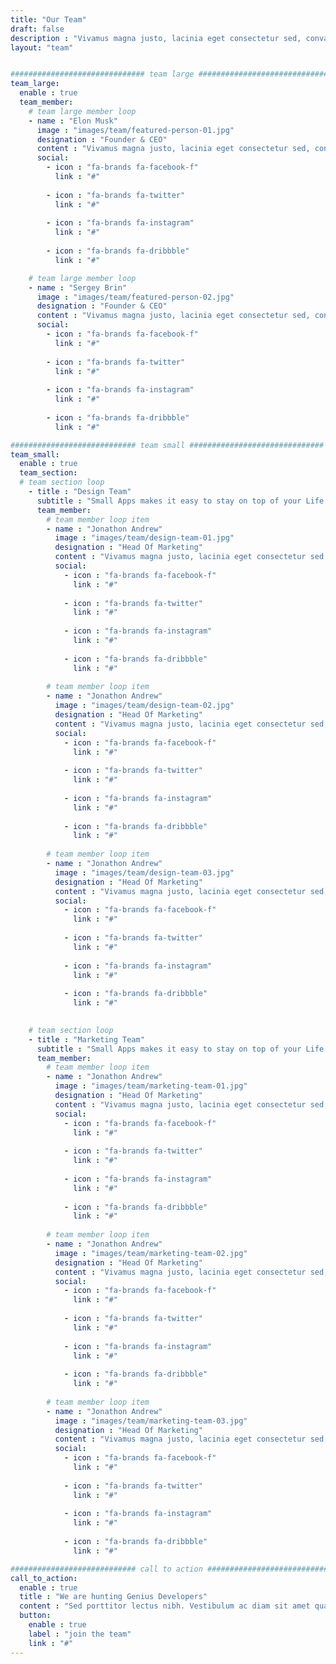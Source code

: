```yaml
---
title: "Our Team"
draft: false
description : "Vivamus magna justo, lacinia eget consectetur sed, convallis at tellus. Vivamus magna justo, lacinia eget consectetur sed, convallis at tellus. Cras ultricies ligula sed magna dictum porta."
layout: "team"


############################## team large ###############################
team_large:
  enable : true
  team_member:
    # team large member loop
    - name : "Elon Musk"
      image : "images/team/featured-person-01.jpg"
      designation : "Founder & CEO"
      content : "Vivamus magna justo, lacinia eget consectetur sed, convallis at tellus. Vestibulum ac diam sit amet quam vehicula elementum sed sit amet dui. Vivamus suscipit tortor eget felis porttitor volutpat. Sed porttitor lectus nibh. Vestibulum ante ipsum primis in faucibus orci luctus et ultrices posuere cubilia Curae; Donec velit neque, auctor sit amet aliquam vel, ullamcorper sit amet ligula. Proin eget tortor risus. Nulla porttitor accumsan tincidunt."
      social:
        - icon : "fa-brands fa-facebook-f"
          link : "#"
          
        - icon : "fa-brands fa-twitter"
          link : "#"
          
        - icon : "fa-brands fa-instagram"
          link : "#"
          
        - icon : "fa-brands fa-dribbble"
          link : "#"

    # team large member loop
    - name : "Sergey Brin"
      image : "images/team/featured-person-02.jpg"
      designation : "Founder & CEO"
      content : "Vivamus magna justo, lacinia eget consectetur sed, convallis at tellus. Vestibulum ac diam sit amet quam vehicula elementum sed sit amet dui. Vivamus suscipit tortor eget felis porttitor volutpat. Sed porttitor lectus nibh. Vestibulum ante ipsum primis in faucibus orci luctus et ultrices posuere cubilia Curae; Donec velit neque, auctor sit amet aliquam vel, ullamcorper sit amet ligula. Proin eget tortor risus. Nulla porttitor accumsan tincidunt."
      social:
        - icon : "fa-brands fa-facebook-f"
          link : "#"
          
        - icon : "fa-brands fa-twitter"
          link : "#"
          
        - icon : "fa-brands fa-instagram"
          link : "#"
          
        - icon : "fa-brands fa-dribbble"
          link : "#"

############################ team small ##############################
team_small:
  enable : true
  team_section:
  # team section loop
    - title : "Design Team"
      subtitle : "Small Apps makes it easy to stay on top of your Life Style. No late tasks. No gimmicks."
      team_member:
        # team member loop item
        - name : "Jonathon Andrew"
          image : "images/team/design-team-01.jpg"
          designation : "Head Of Marketing"
          content : "Vivamus magna justo, lacinia eget consectetur sed, convallis at tellus. Vestibulum ac diam sit amet quam vehicula elementum sed sit amet dui. Vivamus suscipit tortor eget felis porttitor volutpat."
          social:
            - icon : "fa-brands fa-facebook-f"
              link : "#"
              
            - icon : "fa-brands fa-twitter"
              link : "#"
              
            - icon : "fa-brands fa-instagram"
              link : "#"
              
            - icon : "fa-brands fa-dribbble"
              link : "#"
              
        # team member loop item
        - name : "Jonathon Andrew"
          image : "images/team/design-team-02.jpg"
          designation : "Head Of Marketing"
          content : "Vivamus magna justo, lacinia eget consectetur sed, convallis at tellus. Vestibulum ac diam sit amet quam vehicula elementum sed sit amet dui. Vivamus suscipit tortor eget felis porttitor volutpat."
          social:
            - icon : "fa-brands fa-facebook-f"
              link : "#"
              
            - icon : "fa-brands fa-twitter"
              link : "#"
              
            - icon : "fa-brands fa-instagram"
              link : "#"
              
            - icon : "fa-brands fa-dribbble"
              link : "#"
              
        # team member loop item
        - name : "Jonathon Andrew"
          image : "images/team/design-team-03.jpg"
          designation : "Head Of Marketing"
          content : "Vivamus magna justo, lacinia eget consectetur sed, convallis at tellus. Vestibulum ac diam sit amet quam vehicula elementum sed sit amet dui. Vivamus suscipit tortor eget felis porttitor volutpat."
          social:
            - icon : "fa-brands fa-facebook-f"
              link : "#"
              
            - icon : "fa-brands fa-twitter"
              link : "#"
              
            - icon : "fa-brands fa-instagram"
              link : "#"
              
            - icon : "fa-brands fa-dribbble"
              link : "#"
              

    # team section loop
    - title : "Marketing Team"
      subtitle : "Small Apps makes it easy to stay on top of your Life Style. No late tasks. No gimmicks."
      team_member:
        # team member loop item
        - name : "Jonathon Andrew"
          image : "images/team/marketing-team-01.jpg"
          designation : "Head Of Marketing"
          content : "Vivamus magna justo, lacinia eget consectetur sed, convallis at tellus. Vestibulum ac diam sit amet quam vehicula elementum sed sit amet dui. Vivamus suscipit tortor eget felis porttitor volutpat."
          social:
            - icon : "fa-brands fa-facebook-f"
              link : "#"
              
            - icon : "fa-brands fa-twitter"
              link : "#"
              
            - icon : "fa-brands fa-instagram"
              link : "#"
              
            - icon : "fa-brands fa-dribbble"
              link : "#"
              
        # team member loop item
        - name : "Jonathon Andrew"
          image : "images/team/marketing-team-02.jpg"
          designation : "Head Of Marketing"
          content : "Vivamus magna justo, lacinia eget consectetur sed, convallis at tellus. Vestibulum ac diam sit amet quam vehicula elementum sed sit amet dui. Vivamus suscipit tortor eget felis porttitor volutpat."
          social:
            - icon : "fa-brands fa-facebook-f"
              link : "#"
              
            - icon : "fa-brands fa-twitter"
              link : "#"
              
            - icon : "fa-brands fa-instagram"
              link : "#"
              
            - icon : "fa-brands fa-dribbble"
              link : "#"
              
        # team member loop item
        - name : "Jonathon Andrew"
          image : "images/team/marketing-team-03.jpg"
          designation : "Head Of Marketing"
          content : "Vivamus magna justo, lacinia eget consectetur sed, convallis at tellus. Vestibulum ac diam sit amet quam vehicula elementum sed sit amet dui. Vivamus suscipit tortor eget felis porttitor volutpat."
          social:
            - icon : "fa-brands fa-facebook-f"
              link : "#"
              
            - icon : "fa-brands fa-twitter"
              link : "#"
              
            - icon : "fa-brands fa-instagram"
              link : "#"
              
            - icon : "fa-brands fa-dribbble"
              link : "#"

############################ call to action ##############################
call_to_action:
  enable : true
  title : "We are hunting Genius Developers"
  content : "Sed porttitor lectus nibh. Vestibulum ac diam sit amet quam vehicula elementum sed sit amet dui. Pellentesque in ipsum id orci porta dapibus. Curabitur non nulla sit amet nisl tempus convallis quis ac lectus."
  button:
    enable : true
    label : "join the team"
    link : "#"
---
```


